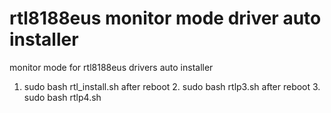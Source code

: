 # rtl8188eus monitor mode driver auto installer
monitor mode for rtl8188eus drivers auto installer

1. sudo bash rtl_install.sh
after reboot 2. sudo bash rtlp3.sh
after reboot 3. sudo bash rtlp4.sh
